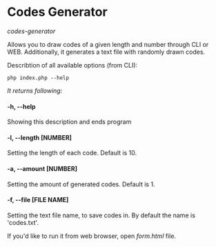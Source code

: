 # Codes Generator
*codes-generator*

Allows you to draw codes of a given length and number through CLI or WEB. Additionally, it generates a text file with randomly drawn codes.

Describtion of all available options (from CLI):
```
php index.php --help
```
*It returns following:*
#### -h, --help
Showing this description and ends program
#### -l, --length [NUMBER]
Setting the length of each code. Default is 10.
#### -a, --amount [NUMBER]
Setting the amount of generated codes. Default is 1.
#### -f, --file [FILE NAME]
Setting the text file name, to save codes in. By default the name is 'codes.txt'.

If you'd like to run it from web browser, open *form.html* file.
